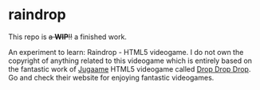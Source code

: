 raindrop
========

This repo is <del>a **WIP**!!</del> a finished work. 

An experiment to learn: Raindrop - HTML5 videogame. I do not own the copyright of anything related to this videogame which is entirely based on the fantastic work of [Jugaame][jugaame-url] HTML5 videogame called [Drop Drop Drop][dropdropdrop]. Go and check their website for enjoying fantastic videogames. 

[jugaame-url]: http://jugaa.me
[dropdropdrop]: http://jugaa.me/game/drop/
